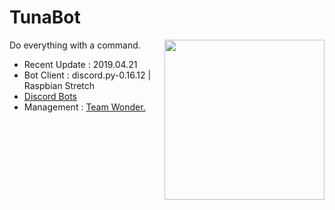 TunaBot
===

<img align="right" height="256" src="https://cdn.discordapp.com/attachments/606019383462068224/622302487554162698/ba451b870421c0e76c93c5f574d31b7e.png"/>

Do everything with a command.

  * Recent Update : 2019.04.21
  * Bot Client : discord.py-0.16.12 | Raspbian Stretch
  * [Discord Bots](https://discordbots.org/bot/536095637368864779)
  * Management : [Team Wonder.](https://discord.gg/xRnVEqd)
